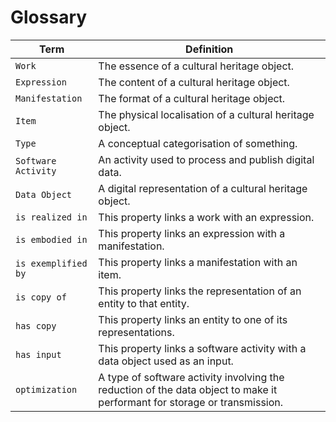 # Glossary
| Term | Definition |
| ---- | ---------- |
| `Work` | The essence of a cultural heritage object. |
| `Expression` | The content of a cultural heritage object. |
| `Manifestation` | The format of a cultural heritage object. |
| `Item` | The physical localisation of a cultural heritage object. |
| `Type` | A conceptual categorisation of something. |
| `Software Activity` | An activity used to process and publish digital data. |
| `Data Object` | A digital representation of a cultural heritage object. |
| `is realized in` | This property links a work with an expression. |
| `is embodied in` | This property links an expression with a manifestation. |
| `is exemplified by` | This property links a manifestation with an item. |
| `is copy of` | This property links the representation of an entity to that entity. |
| `has copy` | This property links an entity to one of its representations. |
| `has input` | This property links a software activity with a data object used as an input. |
| `optimization` | A type of software activity involving the reduction of the data object to make it performant for storage or transmission. |
